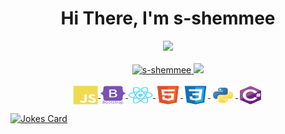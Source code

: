 ### <h1 align="center">Hi There, I'm s-shemmee</h1>

<div align="center">
  <a href="https://github.com/s-shemmee">
  <img height="150em" src="https://github-readme-streak-stats.herokuapp.com?user=s-shemmee&theme=dracula&hide_border=true&date_format=M%20j%5B%2C%20Y%5D"/> 
</div>
<br>
<div align="center">
  <a href="https://github.com/s-shemmee">
  <img height="150em" width="400em" src="https://github-readme-stats.vercel.app/api?username=s-shemmee&show_icons=true&locale=en&theme=dracula&include_all_commits=true&count_private=true" alt="s-shemmee"/>
  <img height="150em" src="https://github-readme-stats.vercel.app/api/top-langs/?username=rafaballerini&layout=compact&langs_count=7&theme=dracula"/>
</div>
  
<div align="center" style="display: inline_block"><br>
  <img align="center" alt="s-shemmee-Js" height="30" width="40" src="https://raw.githubusercontent.com/devicons/devicon/master/icons/javascript/javascript-plain.svg">
  <img align="center" alt="s-shemmee-Bs" height="30" width="40" src="https://raw.githubusercontent.com/devicons/devicon/master/icons/bootstrap/bootstrap-plain-wordmark.svg">
  <img align="center" alt="s-shemmee-React" height="30" width="40" src="https://raw.githubusercontent.com/devicons/devicon/master/icons/react/react-original.svg">
  <img align="center" alt="s-shemmee-HTML" height="30" width="40" src="https://raw.githubusercontent.com/devicons/devicon/master/icons/html5/html5-original.svg">
  <img align="center" alt="s-shemmee-CSS" height="30" width="40" src="https://raw.githubusercontent.com/devicons/devicon/master/icons/css3/css3-original.svg">
  <img align="center" alt="s-shemmee-Python" height="30" width="40" src="https://raw.githubusercontent.com/devicons/devicon/master/icons/python/python-original.svg">
  <img align="center" alt="s-shemmee-Csharp" height="30" width="40" src="https://raw.githubusercontent.com/devicons/devicon/master/icons/csharp/csharp-original.svg">
</div>
  
![Jokes Card](https://readme-jokes.vercel.app/api?hideBorder)

